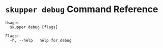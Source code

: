 # `skupper debug` Command Reference

```
Usage:
  skupper debug [flags]

Flags:
  -h, --help   help for debug
```
